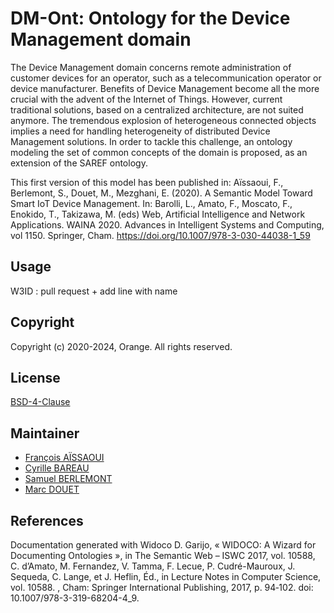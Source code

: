 # DM-Ont: Ontology for the Device Management domain

The Device Management domain concerns remote administration of customer devices for an operator, such as a telecommunication operator or device manufacturer. Benefits of Device Management become all the more crucial with the advent of the Internet of Things. However, current traditional solutions, based on a centralized architecture, are not suited anymore. The tremendous explosion of heterogeneous connected objects implies a need for handling heterogeneity of distributed Device Management solutions. In order to tackle this challenge, an ontology modeling the set of common concepts of the domain is proposed, as an extension of the SAREF ontology.

This first version of this model has been published in:
Aïssaoui, F., Berlemont, S., Douet, M., Mezghani, E. (2020). A Semantic Model Toward Smart IoT Device Management. In: Barolli, L., Amato, F., Moscato, F., Enokido, T., Takizawa, M. (eds) Web, Artificial Intelligence and Network Applications. WAINA 2020. Advances in Intelligent Systems and Computing, vol 1150. Springer, Cham. https://doi.org/10.1007/978-3-030-44038-1_59

## Usage

W3ID : pull request + add line with name

## Copyright

Copyright (c) 2020-2024, Orange. All rights reserved.

## License

[BSD-4-Clause](LICENSE)

## Maintainer

* [François AÏSSAOUI](mailto:francois.aissaoui@orange.com)
* [Cyrille BAREAU](mailto:cyrille.bareau@orange.com)
* [Samuel BERLEMONT](mailto:samuel.berlemont@orange.com)
* [Marc DOUET](mailto:marc.douet@orange.com)

## References

Documentation generated with Widoco
D. Garijo, « WIDOCO: A Wizard for Documenting Ontologies », in The Semantic Web – ISWC 2017, vol. 10588, C. d’Amato, M. Fernandez, V. Tamma, F. Lecue, P. Cudré-Mauroux, J. Sequeda, C. Lange, et J. Heflin, Éd., in Lecture Notes in Computer Science, vol. 10588. , Cham: Springer International Publishing, 2017, p. 94‑102. doi: 10.1007/978-3-319-68204-4_9.
